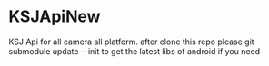 # KSJApiNew
KSJ Api for all camera all platform.
after clone this repo please
git submodule update --init
to get the latest libs of android  if you need
